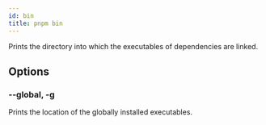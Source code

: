 ```yaml
---
id: bin
title: pnpm bin
---
```


Prints the directory into which the executables of dependencies are linked.

## Options

### --global, -g

Prints the location of the globally installed executables.
